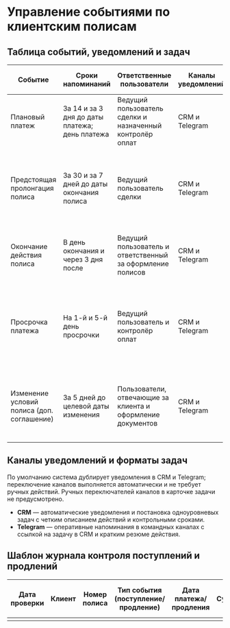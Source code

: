 # Управление событиями по клиентским полисам

## Таблица событий, уведомлений и задач

| Событие | Сроки напоминаний | Ответственные пользователи | Каналы уведомлений | Формат создаваемых задач |
| --- | --- | --- | --- | --- |
| Плановый платеж | За 14 и за 3 дня до даты платежа; день платежа | Ведущий пользователь сделки и назначенный контролёр оплат | CRM и Telegram | Задача в CRM с описанием подтверждения оплаты в основном тексте |
| Предстоящая пролонгация полиса | За 30 и за 7 дней до даты окончания полиса | Ведущий пользователь сделки | CRM и Telegram | Задача в CRM на подготовку предложения по пролонгации с перечислением требуемых действий в тексте |
| Окончание действия полиса | В день окончания и через 3 дня после | Ведущий пользователь и ответственный за оформление полисов | CRM и Telegram | Эскалационная задача в CRM с обязательным комментарием о принятых действиях |
| Просрочка платежа | На 1-й и 5-й день просрочки | Ведущий пользователь и контролёр оплат | CRM и Telegram | Задача-напоминание в CRM с фиксацией результата контакта и датой повторного шага в описании |
| Изменение условий полиса (доп. соглашение) | За 5 дней до целевой даты изменения | Пользователи, отвечающие за клиента и оформление документов | CRM и Telegram | Задача в CRM с описанием этапов согласования в основном тексте без вложенных пунктов |

## Каналы уведомлений и форматы задач

По умолчанию система дублирует уведомления в CRM и Telegram; переключение каналов выполняется автоматически и не требует ручных действий.
Ручных переключателей каналов в карточке задачи не предусмотрено.

* **CRM** — автоматические уведомления и постановка одноуровневых задач с четким описанием действий и контрольными сроками.
* **Telegram** — оперативные напоминания в командных каналах с ссылкой на задачу в CRM и кратким резюме действия.

## Шаблон журнала контроля поступлений и продлений

| Дата проверки | Клиент | Номер полиса | Тип события (поступление/продление) | Дата платежа/продления | Сумма | Ответственный | Статус (выполнено/в процессе/просрочено) | Комментарии/результат |
| --- | --- | --- | --- | --- | --- | --- | --- | --- |
| | | | | | | | | |
